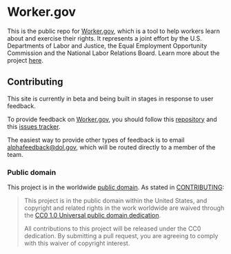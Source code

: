 # Worker.gov

This is the public repo for [Worker.gov](http://worker.gov/), which is a tool to help workers learn about and exercise their rights. It represents a joint effort by the U.S. Departments of Labor and Justice, the Equal Employment Opportunity Commission and the National Labor Relations Board. Learn more about the project [here](http://worker.gov/playbook.html).

## Contributing

This site is currently in beta and being built in stages in response to user feedback.

To provide feedback on [Worker.gov](http://worker.gov/), you should follow this [repository](https://github.com/presidential-innovation-fellows/worker-dol-gov) and this [issues tracker](https://github.com/presidential-innovation-fellows/worker-dol-gov/issues).

The easiest way to provide other types of feedback is to email [alphafeedback@dol.gov](mailto:alphafeedback@dol.gov), which will be routed directly to a member of the team.

### Public domain

This project is in the worldwide [public domain](LICENSE.md). As stated in [CONTRIBUTING](CONTRIBUTING.md):

> This project is in the public domain within the United States, and copyright and related rights in the work worldwide are waived through the [CC0 1.0 Universal public domain dedication](https://creativecommons.org/publicdomain/zero/1.0/).
>
> All contributions to this project will be released under the CC0 dedication. By submitting a pull request, you are agreeing to comply with this waiver of copyright interest.